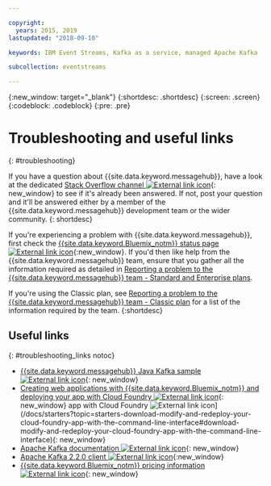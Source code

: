 ```yaml
---

copyright:
  years: 2015, 2019
lastupdated: "2018-09-10"

keywords: IBM Event Streams, Kafka as a service, managed Apache Kafka

subcollection: eventstreams

---
```


{:new_window: target="_blank"}
{:shortdesc: .shortdesc}
{:screen: .screen}
{:codeblock: .codeblock}
{:pre: .pre}



# Troubleshooting and useful links
{: #troubleshooting}

If you have a question about {{site.data.keyword.messagehub}}, have a look at the
dedicated [Stack Overflow channel ![External link icon](../../icons/launch-glyph.svg "External link icon")](https://stackoverflow.com/questions/tagged/ibm-eventstreams){: new_window} to see if it's already been answered.
If not, post your question and it'll be answered either by a
member of the {{site.data.keyword.messagehub}} development team or the wider
community.
{: shortdesc}

If you're experiencing a problem with {{site.data.keyword.messagehub}}, first check the [{{site.data.keyword.Bluemix_notm}} status page ![External link icon](../../icons/launch-glyph.svg "External link icon")](https://cloud.ibm.com/status?selected=status){:new_window}. If you'd then 
like help from the {{site.data.keyword.messagehub}} team, ensure that you gather all the information required as detailed in  [Reporting a problem to the {{site.data.keyword.messagehub}} team - Standard and Enterprise plans](/docs/services/EventStreams?topic=eventstreams-report_problem_enterprise#report_problem_enterprise).

If you're using the Classic plan, see [Reporting a problem to the {{site.data.keyword.messagehub}} team - Classic plan](/docs/services/EventStreams?topic=eventstreams-report_problem#report_problem) for a list of the information required by the team.
{:shortdesc}

## Useful links
{: #troubleshooting_links notoc}

*  [{{site.data.keyword.messagehub}} Java Kafka sample ![External link icon](../../icons/launch-glyph.svg "External link icon")](https://github.com/ibm-messaging/event-streams-samples/tree/master/kafka-java-console-sample){: new_window}
*  [Creating web applications with {{site.data.keyword.Bluemix_notm}} and deploying your app with Cloud Foundry ![External link icon](../../icons/launch-glyph.svg "External link icon")](/docs/starters?topic=starters-download-modify-and-redeploy-your-cloud-foundry-app-with-the-command-line-interface#download-modify-and-redeploy-your-cloud-foundry-app-with-the-command-line-interface){: new_window}
   app with Cloud Foundry ![External link icon](../../icons/launch-glyph.svg "External link icon")](/docs/starters?topic=starters-download-modify-and-redeploy-your-cloud-foundry-app-with-the-command-line-interface#download-modify-and-redeploy-your-cloud-foundry-app-with-the-command-line-interface){: new_window}
*  [Apache Kafka documentation ![External link icon](../../icons/launch-glyph.svg "External link icon")](http://kafka.apache.org/documentation.html){: new_window}
*  [Apache Kafka 2.2.0 client ![External link icon](../../icons/launch-glyph.svg "External link icon")](https://www.apache.org/dyn/closer.cgi?path=/kafka/2.2.0/kafka-2.2.0-src.tgz){:new_window}
*  [{{site.data.keyword.Bluemix_notm}} pricing information ![External link icon](../../icons/launch-glyph.svg "External link icon")](/docs/billing-usage?topic=billing-usage-cost#cost){: new_window}


